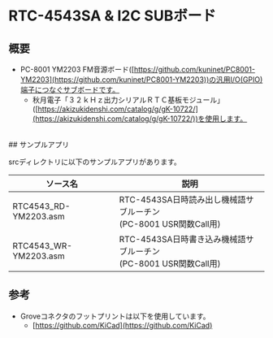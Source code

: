 # RTC-4543SA & I2C SUBボード

## 概要

* PC-8001 YM2203 FM音源ボード([https://github.com/kuninet/PC8001-YM2203](https://github.com/kuninet/PC8001-YM2203))の汎用I/O(GPIO)端子につなぐサブボードです。
    * 秋月電子「３２ｋＨｚ出力シリアルＲＴＣ基板モジュール」([https://akizukidenshi.com/catalog/g/gK-10722/](https://akizukidenshi.com/catalog/g/gK-10722/))を使用します。

<br>
## サンプルアプリ

srcディレクトリに以下のサンプルアプリがあります。

| ソース名 | 説明 |
| ---- | --- |
| RTC4543\_RD-YM2203.asm | RTC-4543SA日時読み出し機械語サブルーチン<br>(PC-8001 USR関数Call用) |
| RTC4543\_WR-YM2203.asm | RTC-4543SA日時書き込み機械語サブルーチン<br>(PC-8001 USR関数Call用) |

## 参考

* Groveコネクタのフットプリントは以下を使用しています。
    * [https://github.com/KiCad](https://github.com/KiCad)